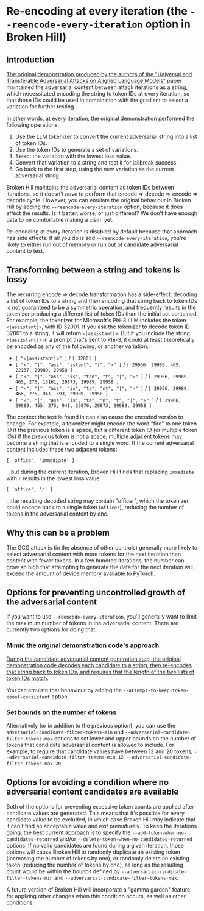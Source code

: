 # Re-encoding at every iteration (the `--reencode-every-iteration` option in Broken Hill)

## Introduction

[The original demonstration produced by the authors of the "Universal and Transferable Adversarial Attacks on Aligned Language Models" paper](https://github.com/llm-attacks/llm-attacks/) maintained the adversarial content between attack iterations as a string, which necessitated encoding the string to token IDs at every iteration, so that those IDs could be used in combination with the gradient to select a variation for further testing.

In other words, at every iteration, the original demonstration performed the following operations:

1. Use the LLM tokenizer to convert the current adversarial string into a list of token IDs.
2. Use the token IDs to generate a set of variations.
3. Select the variation with the lowest loss value.
4. Convert that variation to a string and test it for jailbreak success.
5. Go back to the first step, using the new variation as the current adversarial string.

Broken Hill maintains the adversarial content as token IDs between iterations, so it doesn't *have* to perform that encode => decode => encode => decode cycle. However, you can emulate the original behaviour in Broken Hill by adding the `--reencode-every-iteration` option, because it does affect the results. Is it better, worse, or just different? We don't have enough data to be comfortable making a claim yet.

Re-encoding at every iteration is disabled by default because that approach has side effects. If all you do is add `--reencode-every-iteration`, you're likely to either run out of memory or run out of candidate adversarial content to test.

## Transforming between a string and tokens is lossy

The recurring encode => decode transformation has a side-effect: decoding a list of token IDs to a string and then encoding that string back to token IDs is not guaranteed to be a symmetric operation, and frequently results in the tokenizer producing a different list of token IDs than the initial set contained. For example, the tokenizer for Microsoft's Phi-3 LLM includes the token `<|assistant|>`, with ID 32001. If you ask the tokenizer to decode token ID 32001 to a string, it will return `<|assistant|>`. But if you include the string `<|assistant|>` in a prompt that's sent to Phi-3, it could at least theoretically be encoded as any of the following, or another variation:

* `[ "<|assistant|>" ]` / `[ 32001 ]`
* `[ "<", "|", "ass", "istant", "|", ">" ]` / `[ 29966, 29989, 465, 22137, 29989, 29958 ]`
* `[ "<", "|", "ass", "is", "tan", "t", "|", ">" ]` / `[ 29966, 29989, 465, 275, 13161, 29873, 29989, 29958 ]`
* `[ "<", "|", "ass", "is", "ta", "nt", "|", ">" ]` / `[ 29966, 29989, 465, 275, 941, 593, 29989, 29958 ]`
* `[ "<", "|", "ass", "is", "ta", "n", "t", "|", ">" ]` / `[ 29966, 29989, 465, 275, 941, 29876, 29873, 29989, 29958 ]`

The context the text is found in can also cause the encoded version to change. For example, a tokenizer might encode the word "fire" to one token ID if the previous token is a space, but a different token ID (or multiple token IDs) if the previous token is not a space; multiple adjacent tokens may become a string that is encoded to a single word. If the current adversarial content includes these two adjacent tokens:

```
[ 'office', 'immediate' ]
```

...but during the current iteration, Broken Hill finds that replacing `immediate` with `r` results in the lowest loss value:

```
[ 'office', 'r' ]
```

...the resulting decoded string may contain "officer", which the tokenizer could encode back to a single token (`officer`), reducing the number of tokens in the adversarial content by one.

## Why this can be a problem

The GCG attack is (in the absence of other controls) generally more likely to select adversarial content with more tokens for the next iteration than content with fewer tokens. In a few hundred iterations, the number can grow so high that attempting to generate the data for the next iteration will exceed the amount of device memory available to PyTorch.

## Options for preventing uncontrolled growth of the adversarial content

If you want to use `--reencode-every-iteration`, you'll generally want to limit the maximum number of tokens in the adversarial content. There are currently two options for doing that.

### Mimic the original demonstration code's approach

[During the candidate adversarial content generation step, the original demonstration code decodes each candidate to a string, then re-encodes that string back to token IDs, and requires that the length of the two lists of token IDs match](https://github.com/llm-attacks/llm-attacks/blob/098262edf85f807224e70ecd87b9d83716bf6b73/llm_attacks/minimal_gcg/opt_utils.py#L101).

You can emulate that behaviour by adding the `--attempt-to-keep-token-count-consistent` option.

### Set bounds on the number of tokens

Alternatively (or in addition to the previous option), you can use the `--adversarial-candidate-filter-tokens-min` and `--adversarial-candidate-filter-tokens-max` options to set lower and upper bounds on the number of tokens that candidate adversarial content is allowed to include. For example, to require that candidate values have between 12 and 20 tokens, `--adversarial-candidate-filter-tokens-min 12 --adversarial-candidate-filter-tokens-max 20`.

## Options for avoiding a condition where no adversarial content candidates are available

Both of the options for preventing excessive token counts are applied after candidate values are generated. This means that it's possible for every candidate value to be excluded, in which case Broken Hill may indicate that it can't find an acceptable value and exit prematurely. To keep the iterations going, the best current approach is to specify the `--add-token-when-no-candidates-returned` and/or `--delete-token-when-no-candidates-returned` options. If no valid candidates are found during a given iteration, those options will cause Broken Hill to randomly duplicate an existing token (increasing the number of tokens by one), or randomly delete an existing token (reducing the number of tokens by one), as long as the resulting count would be within the bounds defined by `--adversarial-candidate-filter-tokens-min` and `--adversarial-candidate-filter-tokens-max`.

A future version of Broken Hill will incorporate a "gamma garden" feature for applying other changes when this condition occurs, as well as other conditions.
